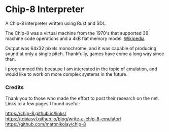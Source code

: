 # Chip-8 Interpreter

A Chip-8 interpreter written using Rust and SDL.

The Chip-8 was a virtual machine from the 1970's that supported 36 machine code operations and a 4kB flat memory model. [Wikipedia](https://en.wikipedia.org/wiki/CHIP-8)

Output was 64x32 pixels monochrome, and it was capable of producing sound at only a single pitch. Thankfully, games have come a long way since then.

I programmed this because I am interested in the topic of emulation, and would like to work on more complex systems in the future.

### Credits
Thank you to those who made the effort to post their research on the net. Links to a few pages I found useful:  

https://chip-8.github.io/links/  
https://tobiasvl.github.io/blog/write-a-chip-8-emulator/  
https://github.com/mattmikolay/chip-8  
